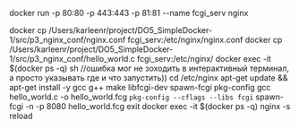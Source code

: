docker run -p 80:80 -p 443:443 -p 81:81 --name fcgi_serv nginx

docker cp /Users/karleenr/project/DO5_SimpleDocker-1/src/p3_nginx_conf/nginx.conf fcgi_serv:/etc/nginx/nginx.conf
docker cp /Users/karleenr/project/DO5_SimpleDocker-1/src/p3_nginx_conf/hello_world.c fcgi_serv:/etc/nginx/
docker exec -it $(docker ps -q) sh //ошибка мог не зоходить в интерактивный терминал, а просто указывать где и что запустить))
cd /etc/nginx 
apt-get update && apt-get install -y gcc g++ make libfcgi-dev spawn-fcgi pkg-config
gcc hello_world.c -o hello_world.fcg `pkg-config --cflags --libs fcgi`
spawn-fcgi -n -p 8080 hello_world.fcg
exit
docker exec -it $(docker ps -q) nginx -s reload